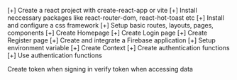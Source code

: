 [+] Create a react project with create-react-app or vite
[+] Install neccessary packages like react-router-dom, react-hot-toast etc
[+] Install and configure a css framework
[+] Setup basic routes, layouts, pages, components
[+] Create Homepage
[+] Create Login page
[+] Create Register page
[+] Create and integrate a Firebase application
[+] Setup environment variable
[+] Create Context 
[+] Create authentication functions
[+] Use authentication functions

<!-- Token -->
Create token when signing in
verify token when accessing data